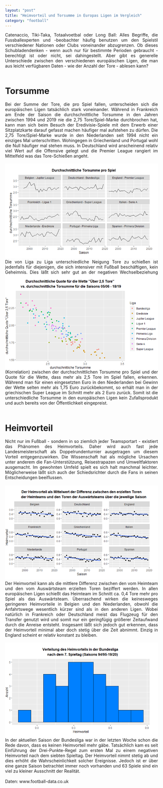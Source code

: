 ```yaml
---
layout: "post"
title: "Heimvorteil und Torsumme in Europas Ligen im Vergleich"
category: "football"
---
```

<div style="text-align: justify">
Catenaccio, Tiki-Taka, Totaalvoetbal oder Long Ball: Alles Begriffe, die 
Fussballexperten und -beobachter häufig benutzen um den Spielstil verschiedener
Nationen oder Clubs voneinander abzugrenzen. Ob dieses Schubladendenken - wenn 
auch nur für bestimmte Perioden gebraucht - berechtigt ist oder nicht, sei 
dahingestellt. Aber gibt es generelle Unterschiede zwischen den verschiedenen 
europäischen Ligen, die man aus leicht verfügbaren Daten - wie der Anzahl der 
Tore - ablesen kann?</div>
<br>

# Torsumme
<div style="text-align: justify">
Bei der Summe der Tore, die pro Spiel fallen, unterscheiden sich die 
europäischen Ligen tatsächlich stark voneinander. Während in Frankreich am Ende
der Saison die durchschnittliche Torsumme in den Jahren zwischen 1994 und 2019
nie die 2,75 Tore/Spiel-Marke durchbrochen hat, kann man sich beim Besuch
der Eredivisie-Spiele mit dem Erwerb einer Sitzplatzkarte darauf gefasst machen 
häufiger mal aufstehen zu dürfen. Die 2,75 Tore/Spiel-Marke wurde in den 
Niederlanden seit 1994 nicht ein einziges Mal unterschritten. Wohingegen in 
Griechenland und Portugal wohl die Null häufiger mal stehen muss. In 
Deutschland wird anscheinend relativ viel Wert auf die Offensive gelegt und 
die Premier League rangiert im Mittelfeld was das Tore-Schießen angeht.</div>
<br>
<img src="/assets/torsumme.png" alt="drawing"/>
<div style="text-align: justify">
Die von Liga zu Liga unterschiedliche Neigung Tore zu schießen ist jedenfalls
für diejenigen, die sich intensiver mit Fußball beschäftigen, kein Geheimnis.
<img align="left" src="/assets/torsumme_wette.png" alt="drawing" width="550"/>
Dies läßt sich sehr gut an der negativen Wechselbeziehung (Korrelation) zwischen 
der durchschnittlichen Torsumme pro Spiel und der Quote für die Wette, dass mehr 
als 2,5 Tore im Spiel fallen, erkennen. Während man für einen eingesetzten Euro 
in den Niederlanden bei Gewinn der Wette selten mehr als 1,75 Euro 
zurückbekommt, so erhält man in der griechischen Super League im Schnitt mehr 
als 2 Euro zurück. Somit ist die unterschiedliche Torsumme in den europäischen 
Ligen kein Zufallsprodukt und auch bereits von der Öffentlichkeit 
eingepreist.</div>
<br>

# Heimvorteil
<div style="text-align: justify">
Nicht nur im Fußball - sondern in so ziemlich jeder Teamsportart - existiert 
das Phänomen des Heimvorteils. Daher wird auch fast jede Landesmeisterschaft als 
Doppelrundenturnier ausgetragen um diesem Vorteil entgegenzuwirken. Die 
Wissenschaft hat als mögliche Ursachen unter anderem die Fan-Unterstützung, 
Reisestrapazen und Umweltfaktoren ausgemacht. Im gewohnten Umfeld spielt es 
sich halt manchmal leichter. Möglicherweise läßt sich auch der Schiedsrichter 
durch die Fans in seinen Entscheidungen beeiflussen.<div>
<br>
<img src="/assets/heimvorteil.png" alt="drawing"/>
<div style="text-align: justify">
Der Heimvorteil kann als die mittlere Differenz zwischen den vom Heimteam 
und den vom Auswärtsteam erzielten Toren beziffert werden. In allen 
europäischen Ligen schießt das Heimteam im Schnitt ca. 0,4 Tore mehr pro 
Spiel als das Auswärtsteam. Überraschend wirken die keinesweges geringeren 
Heimvorteile in Belgien und den Niederlanden, obwohl die Anfahrtswege 
wesentlich kürzer sind als in den anderen Ligen. Wobei natürlich in Frankreich 
oder Deutschland meist das Flugzeug für den Transfer genutzt wird und somit nur 
ein geringfügig größerer Zeitaufwand durch die Anreise entsteht. 
Insgesamt läßt sich jedoch gut erkennen, dass der Heimvorteil minimal aber doch 
stetig über die Zeit abnimmt. Einzig in England scheint er relativ konstant zu 
bleiben.<div> 
<br>
<img align="right" src="/assets/bundesliga_heimvorteil.png" alt="drawing" width="525"/>
<div style="text-align: justify">
In der aktuellen Saison der Bundesliga war in der letzten Woche schon die 
Rede davon, dass es keinen Heimvorteil mehr gäbe. Tatsächlich kam es seit 
Einführung der Drei-Punkte-Regel zum ersten Mal zu einem negativen Heimvorteil 
nach dem siebten Spieltag. Der Heimvorteil nimmt stetig ab und dies erhöht die 
Wahrscheinlichkeit solcher Ereignisse. Jedoch ist er über eine ganze Saison 
betrachtet immer noch vorhanden und 63 Spiele sind ein viel zu kleiner 
Ausschnitt der Realität.<div>
<br>

<div style="text-align: left", face="bold">
Daten: www.football-data.co.uk
</div>